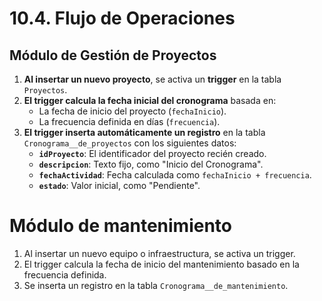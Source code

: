 # 10.4. Flujo de Operaciones


## **Módulo de Gestión de Proyectos**

1. **Al insertar un nuevo proyecto**, se activa un **trigger** en la tabla `Proyectos`.
2. **El trigger calcula la fecha inicial del cronograma** basada en:
   - La fecha de inicio del proyecto (`fechaInicio`).
   - La frecuencia definida en días (`frecuencia`).
3. **El trigger inserta automáticamente un registro** en la tabla `Cronograma__de_proyectos` con los siguientes datos:
   - **`idProyecto`**: El identificador del proyecto recién creado.
   - **`descripcion`**: Texto fijo, como "Inicio del Cronograma".
   - **`fechaActividad`**: Fecha calculada como `fechaInicio + frecuencia`.
   - **`estado`**: Valor inicial, como "Pendiente".


# Módulo de mantenimiento
1. Al insertar un nuevo equipo o infraestructura, se activa un trigger.
2. El trigger calcula la fecha de inicio del mantenimiento basado en la frecuencia definida.
3. Se inserta un registro en la tabla `Cronograma__de_mantenimiento`.
